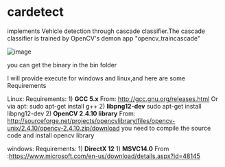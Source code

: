 # cardetect

implements Vehicle detection through cascade classifier.The cascade classifier is trained by OpenCV's demon app "opencv_traincascade"

![image](https://github.com/tangchent/cardetect/raw/master/picture/Picture1.png)

you can get the binary in the bin folder

I will provide execute for windows and linux,and here are some Requirements

Linux:
	Requirements:
		1) **GCC 5.x**
		   From: http://gcc.gnu.org/releases.html
		   Or via apt:
		   sudo apt-get install g++
		2) **libpng12-dev**
		   sudo apt-get install libpng12-dev
		2) **OpenCV 2.4.10 library**
		   From: http://sourceforge.net/projects/opencvlibrary/files/opencv-unix/2.4.10/opencv-2.4.10.zip/download
	you need to compile the source code and install opencv library

windows:
	Requirements:
		1) **DirectX 12**
		1) **MSVC14.0**
		   From :https://www.microsoft.com/en-us/download/details.aspx?id=48145

